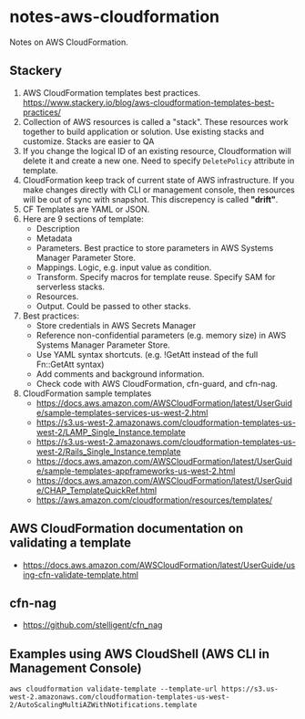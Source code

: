 # notes-aws-cloudformation
Notes on AWS CloudFormation.


## Stackery
1. AWS CloudFormation templates best practices. https://www.stackery.io/blog/aws-cloudformation-templates-best-practices/
2. Collection of AWS resources is called a "stack". These resources work together to build application or solution. Use existing stacks and customize. Stacks are easier to QA
3. If you change the logical ID of an existing resource, Cloudformation will delete it and create a new one. Need to specify `DeletePolicy` attribute in template.
4. CloudFormation keep track of current state of AWS infrastructure. If you make changes directly with CLI or management console, then resources will be out of sync with snapshot. This discrepency is called **"drift"**. 
5. CF Templates are YAML or JSON.
6. Here are 9 sections of template:
    * Description
    * Metadata
    * Parameters. Best practice to store parameters in AWS Systems Manager Parameter Store.
    * Mappings. Logic, e.g. input value as condition.
    * Transform. Specify macros for template reuse. Specify SAM for serverless stacks.
    * Resources.
    * Output. Could be passed to other stacks.
7. Best practices:
   * Store credentials in AWS Secrets Manager
   * Reference non-confidential parameters (e.g. memory size) in AWS Systems Manager Parameter Store.
   * Use YAML syntax shortcuts. (e.g. !GetAtt instead of the full Fn::GetAtt syntax)
   * Add comments and background information.
   * Check code with AWS CloudFormation, cfn-guard, and cfn-nag.
8. CloudFormation sample templates
   * https://docs.aws.amazon.com/AWSCloudFormation/latest/UserGuide/sample-templates-services-us-west-2.html
   * https://s3.us-west-2.amazonaws.com/cloudformation-templates-us-west-2/LAMP_Single_Instance.template
   * https://s3.us-west-2.amazonaws.com/cloudformation-templates-us-west-2/Rails_Single_Instance.template
   * https://docs.aws.amazon.com/AWSCloudFormation/latest/UserGuide/sample-templates-appframeworks-us-west-2.html
   * https://docs.aws.amazon.com/AWSCloudFormation/latest/UserGuide/CHAP_TemplateQuickRef.html
   * https://aws.amazon.com/cloudformation/resources/templates/

## AWS CloudFormation documentation on validating a template
* https://docs.aws.amazon.com/AWSCloudFormation/latest/UserGuide/using-cfn-validate-template.html

## cfn-nag
* https://github.com/stelligent/cfn_nag

## Examples using AWS CloudShell (AWS CLI in Management Console)

```
aws cloudformation validate-template --template-url https://s3.us-west-2.amazonaws.com/cloudformation-templates-us-west-2/AutoScalingMultiAZWithNotifications.template
```
